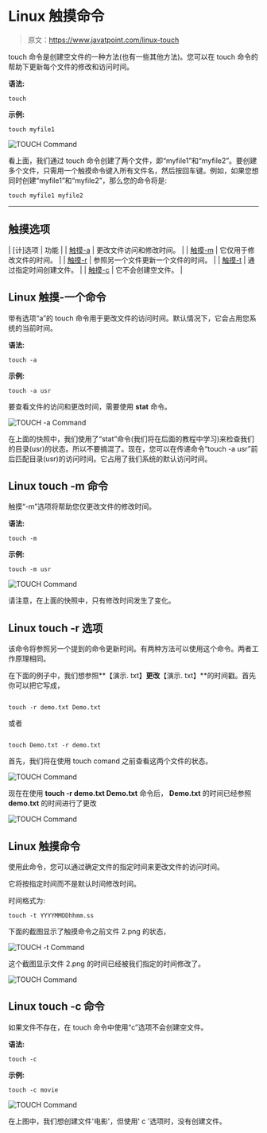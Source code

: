 # Linux 触摸命令

> 原文：<https://www.javatpoint.com/linux-touch>

touch 命令是创建空文件的一种方法(也有一些其他方法)。您可以在 touch 命令的帮助下更新每个文件的修改和访问时间。

**语法:**

```
touch  
```

**示例:**

```
touch myfile1

```

![TOUCH Command ](img/b480a0d1f560a6b1df4cbcac2b752523.png)

看上面，我们通过 touch 命令创建了两个文件，即“myfile1”和“myfile2”。要创建多个文件，只需用一个触摸命令键入所有文件名，然后按回车键。例如，如果您想同时创建“myfile1”和“myfile2”，那么您的命令将是:

```
touch myfile1 myfile2

```

* * *

## 触摸选项

| [计]选项 | 功能 |
| [触摸-a](#linux-touch-a) | 更改文件访问和修改时间。 |
| [触摸-m](#linux-touch-m) | 它仅用于修改文件的时间。 |
| [触摸-r](#linux-touch-r) | 参照另一个文件更新一个文件的时间。 |
| [触摸-t](#linux-touch-t) | 通过指定时间创建文件。 |
| [触摸-c](#linux-touch-c) | 它不会创建空文件。 |

## Linux 触摸-一个命令

带有选项“a”的 touch 命令用于更改文件的访问时间。默认情况下，它会占用您系统的当前时间。

**语法:**

```
touch -a  
```

**示例:**

```
touch -a usr

```

要查看文件的访问和更改时间，需要使用 **stat** 命令。

![TOUCH -a Command](img/f27a01c68d6e2212c5904d911e9d8b58.png)

在上面的快照中，我们使用了“stat”命令(我们将在后面的教程中学习)来检查我们的目录(usr)的状态。所以不要搞混了。现在，您可以在传递命令“touch -a usr”前后匹配目录(usr)的访问时间。它占用了我们系统的默认访问时间。

## Linux touch -m 命令

触摸“-m”选项将帮助您仅更改文件的修改时间。

**语法:**

```
touch -m  
```

**示例:**

```
touch -m usr

```

![TOUCH Command](img/29e9c120ebac6c91df8d8f375789f9cf.png)

请注意，在上面的快照中，只有修改时间发生了变化。

## Linux touch -r 选项

该命令将参照另一个提到的命令更新时间。有两种方法可以使用这个命令。两者工作原理相同。

在下面的例子中，我们想参照**【演示. txt】**更改**【演示. txt】**的时间戳。首先你可以把它写成，

```

touch -r demo.txt Demo.txt

```

或者

```

touch Demo.txt -r demo.txt

```

首先，我们将在使用 touch comand 之前查看这两个文件的状态。

![TOUCH Command](img/7d579bc828c4dc91644223bbc9fdfdae.png)

现在在使用 **touch -r demo.txt Demo.txt** 命令后， **Demo.txt** 的时间已经参照 **demo.txt** 的时间进行了更改

![TOUCH Command](img/19e93071ad5da093120268439b2fed06.png)

## Linux 触摸命令

使用此命令，您可以通过确定文件的指定时间来更改文件的访问时间。

它将按指定时间而不是默认时间修改时间。

时间格式为:

```
touch -t YYYYMMDDhhmm.ss

```

下面的截图显示了触摸命令之前文件 2.png 的状态，

![TOUCH -t Command](img/1818b80e2a0b574cb3ba692bfc7a2645.png)

这个截图显示文件 2.png 的时间已经被我们指定的时间修改了。

![TOUCH Command](img/2964b4aacc23104e4b8adcba1e21c8f6.png)

## Linux touch -c 命令

如果文件不存在，在 touch 命令中使用“c”选项不会创建空文件。

**语法:**

```
touch -c  
```

**示例:**

```
touch -c movie

```

![TOUCH Command](img/9edb639b699beb473e91d5fbd21bad87.png)

在上图中，我们想创建文件'电影'，但使用' c '选项时，没有创建文件。